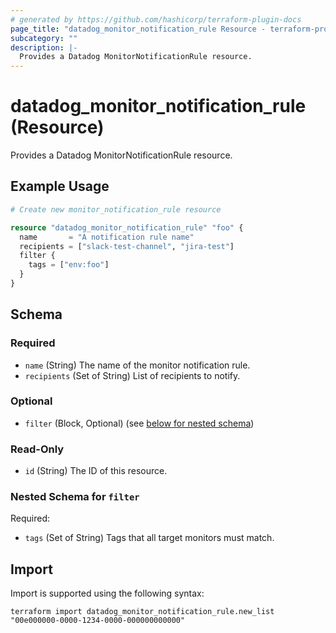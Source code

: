 ```yaml
---
# generated by https://github.com/hashicorp/terraform-plugin-docs
page_title: "datadog_monitor_notification_rule Resource - terraform-provider-datadog"
subcategory: ""
description: |-
  Provides a Datadog MonitorNotificationRule resource.
---
```


# datadog_monitor_notification_rule (Resource)

Provides a Datadog MonitorNotificationRule resource.

## Example Usage

```terraform
# Create new monitor_notification_rule resource

resource "datadog_monitor_notification_rule" "foo" {
  name       = "A notification rule name"
  recipients = ["slack-test-channel", "jira-test"]
  filter {
    tags = ["env:foo"]
  }
}
```

<!-- schema generated by tfplugindocs -->
## Schema

### Required

- `name` (String) The name of the monitor notification rule.
- `recipients` (Set of String) List of recipients to notify.

### Optional

- `filter` (Block, Optional) (see [below for nested schema](#nestedblock--filter))

### Read-Only

- `id` (String) The ID of this resource.

<a id="nestedblock--filter"></a>
### Nested Schema for `filter`

Required:

- `tags` (Set of String) Tags that all target monitors must match.

## Import

Import is supported using the following syntax:

```shell
terraform import datadog_monitor_notification_rule.new_list "00e000000-0000-1234-0000-000000000000"
```

